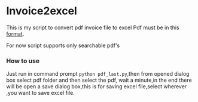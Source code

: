 # Invoice2excel
This is my script to convert pdf invoice file to excel
Pdf must be in this [format](https://www.oaib.org.tr/files/downloads/Bilgi-merkezi/ihracat-merkezi/dis-ticarette-kullnlan-fatu/gum-gen-soz-1.jpg).

For now script supports only searchable pdf's

### How to use

Just run in command prompt `python pdf_last.py`,then from opened dialog box select pdf folder and then select the pdf, wait a minute,in the end there will be open a save dialog box,this is for saving excel file,select wherever ,you want to save excel file.
